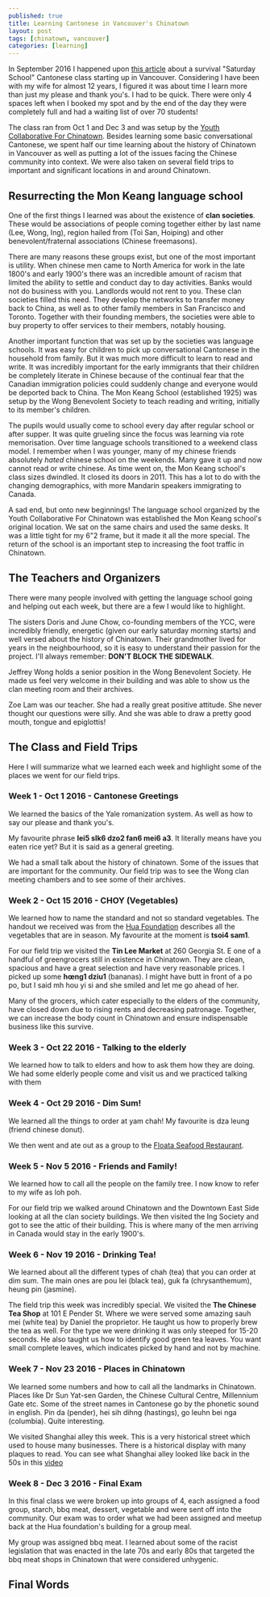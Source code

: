 ```yaml
---
published: true
title: Learning Cantonese in Vancouver's Chinatown
layout: post
tags: [chinatown, vancouver]
categories: [learning]
---
```

In September 2016 I happened upon [this article](http://www.metronews.ca/news/vancouver/2016/09/20/chinese-school-in-chinatown-focuses-on-survival-cantonese.html) about a survival "Saturday School" Cantonese class starting up in Vancouver. Considering I have been with my wife for almost 12 years, I figured it was about time I learn more than just my please and thank you's. I had to be quick. There were only 4 spaces left when I booked my spot and by the end of the day they were completely full and had a waiting list of over 70 students!

The class ran from Oct 1 and Dec 3 and was setup by the [Youth Collaborative For Chinatown](http://ycc-yvr.com/). Besides learning some basic conversational Cantonese, we spent half our time learning about the history of Chinatown in Vancouver as well as putting a lot of the issues facing the Chinese community into context. We were also taken on several field trips to important and significant locations in and around Chinatown.

## Resurrecting the Mon Keang language school

One of the first things I learned was about the existence of **clan societies**. These would be associations of people coming together either by last name (Lee, Wong, Ing), region hailed from (Toi San, Hoiping) and other benevolent/fraternal associations (Chinese freemasons).

There are many reasons these groups exist, but one of the most important is utility. When chinese men came to North America for work in the late 1800's and early 1900's there was an incredible amount of racism that limited the ability to settle and conduct day to day activities. Banks would not do business with you. Landlords would not rent to you. These clan societies filled this need. They develop the networks to transfer money back to China, as well as to other family members in San Francisco and Toronto. Together with their founding members, the societies were able to buy property to offer services to their members, notably housing. 

Another important function that was set up by the societies was language schools. It was easy for children to pick up conversational Cantonese in the household from family. But it was much more difficult to learn to read and write. It was incredibly important for the early immigrants that their children be completely literate in Chinese because of the continual fear that the Canadian immigration policies could suddenly change and everyone would be deported back to China. The Mon Keang School (established 1925) was setup by the Wong Benevolent Society to teach reading and writing, initially to its member's children. 

The pupils would usually come to school every day after regular school or after supper. It was quite grueling since the focus was learning via rote memorisation. Over time language schools transitioned to a weekend class model. I remember when I was younger, many of my chinese friends absolutely *hated* chinese school on the weekends. Many gave it up and now cannot read or write chinese. As time went on, the Mon Keang school's class sizes dwindled. It closed its doors in 2011. This has a lot to do with the changing demographics, with more Mandarin speakers immigrating to Canada.

A sad end, but onto new beginnings! The language school organized by the Youth Collaborative For Chinatown was established the Mon Keang school's original location. We sat on the same chairs and used the same desks. It was a little tight for my 6"2 frame, but it made it all the more special. The return of the school is an important step to increasing the foot traffic in Chinatown.

## The Teachers and Organizers

There were many people involved with getting the language school going and helping out each week, but there are a few I would like to highlight.

The sisters Doris and June Chow, co-founding members of the YCC, were incredibly friendly, energetic (given our early saturday morning starts) and well versed about the history of Chinatown. Their grandmother lived for years in the neighbourhood, so it is easy to understand their passion for the project. I'll always remember: **DON'T BLOCK THE SIDEWALK**.

Jeffrey Wong holds a senior position in the Wong Benevolent Society. He made us feel very welcome in their building and was able to show us the clan meeting room and their archives.

Zoe Lam was our teacher. She had a really great positive attitude. She never thought our questions were silly. And she was able to draw a pretty good mouth, tongue and epiglottis!

## The Class and Field Trips

Here I will summarize what we learned each week and highlight some of the places we went for our field trips.

### Week 1 - Oct 1 2016 - Cantonese Greetings

We learned the basics of the Yale romanization system. As well as how to say our please and thank you's.

My favourite phrase **lei5 sIk6 dzo2 fan6 mei6 a3**. It literally means have you eaten rice yet? But it is said as a general greeting.

We had a small talk about the history of chinatown. Some of the issues that are important for the community. Our field trip was to see the Wong clan meeting chambers and to see some of their archives.

### Week 2 - Oct 15 2016 - CHOY (Vegetables)

We learned how to name the standard and not so standard vegetables. The handout we received was from the [Hua Foundation](http://www.huafoundation.org/thechoiproject/seasonal-choi-guide/) describes all the vegetables that are in season. My favourite at the moment is **tsoi4 sam1**.

For our field trip we visited the **Tin Lee Market** at 260 Georgia St. E one of a handful of greengrocers still in existence in Chinatown. They are clean, spacious and have a great selection and have very reasonable prices. I picked up some **hœng1 dziu1** (bananas). I might have butt in front of a po po, but I said mh hou yi si and she smiled and let me go ahead of her.

Many of the grocers, which cater especially to the elders of the community, have closed down due to rising rents and decreasing patronage. Together, we can increase the body count in Chinatown and ensure indispensable business like this survive.

### Week 3 - Oct 22 2016 - Talking to the elderly

We learned how to talk to elders and how to ask them how they are doing. We had  some elderly people come and visit us and we practiced talking with them

### Week 4 -  Oct 29 2016 - Dim Sum!

We learned all the things to order at yam chah! My favourite is dza leung (friend chinese donut).

We then went and ate out as a group to the [Floata Seafood Restaurant](http://www.floata.com/).

### Week 5 - Nov 5 2016 - Friends and Family!

We learned how to call all the people on the family tree. I now know to refer to my wife as loh poh.

For our field trip we walked around Chinatown and the Downtown East Side looking at all the clan society buildings. We then visited the Ing Society and got to see the attic of their building. This is where many of the men arriving in Canada would stay in the early 1900's.

### Week 6 - Nov 19 2016 - Drinking Tea!

We learned about all the different types of chah (tea) that you can order at dim sum. The main ones are pou lei (black tea), guk fa (chrysanthemum), heung pin (jasmine).

The field trip this week was incredibly special. We visited the **The Chinese Tea Shop** at 101 E Pender St. Where we were served some amazing sauh mei (white tea) by Daniel the proprietor. He taught us how to properly brew the tea as well. For the type we were drinking it was only steeped for 15-20 seconds. He also taught us how to identify good green tea leaves. You want small complete leaves, which indicates picked by hand and not by machine.

### Week 7 - Nov 23 2016 - Places in Chinatown

We learned some numbers and how to call all the landmarks in Chinatown. Places like Dr Sun Yat-sen Garden, the Chinese Cultural Centre, Millennium Gate etc. Some of the street names in Cantonese go by the phonetic sound in english. Pin da (pender), hei sih dihng (hastings), go leuhn bei nga (columbia). Quite interesting.

We visited Shanghai alley this week. This is a very historical street which used to house many businesses. There is a historical display with many plaques to read. You can see what Shanghai alley looked like back in the 50s in this [video](https://www.youtube.com/watch?v=mfwZqoyQoN8&list=PL-XwqoQr7mtvfwKOmHx2SUm63VkKy9_iZ&index=2)

### Week 8 - Dec 3 2016 - Final Exam

In this final class we were broken up into groups of 4, each assigned a food group, starch, bbq meat, dessert, vegetable and were sent off into the community. Our exam was to order what we had been assigned and meetup back at the Hua foundation's building for a group meal.

My group was assigned bbq meat. I learned about some of the racist legislation that was enacted in the late 70s and early 80s that targeted the bbq meat shops in Chinatown that were considered unhygenic. 

## Final Words